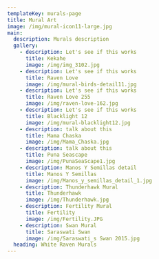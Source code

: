 ```yaml
---
templateKey: murals-page
title: Mural Art
image: /img/mural-icon11-large.jpg
main:
  description: Murals description
  gallery:
    - description: Let's see if this works
      title: Kekahe
      image: /img/img_3102.jpg
    - description: Let's see if this works
      title: Raven Love
      image: /img/mural-birds-detail11.jpg
    - description: Let's see if this works
      title: Raven Love 255
      image: /img/raven-love-162.jpg
    - description: Let's see if this works
      title: Blacklight 12
      image: /img/mural-blacklight12.jpg
    - description: talk about this
      title: Mama Chaska
      image: /img/Mama_Chaska.jpg
    - description: talk about this
      title: Puna Seascape
      image: /img/PunaSeaScape1.jpg
    - description: Manos Y Semillas detail
      title: Manos Y Semillas
      image: /img/Manos_y_semillas_detail_1.jpg
    - description: Thunderhawk Mural
      title: Thunderhawk
      image: /img/Thunderhawk.jpg
    - description: Fertility Mural
      title: Fertility
      image: /img/Fertility.JPG
    - description: Swan Mural
      title: Saraswati Swan
      image: /img/Saraswati_s Swan 2015.jpg
  heading: White Raven Murals
---
```


